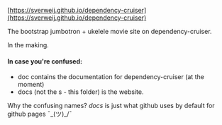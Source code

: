 [https://sverweij.github.io/dependency-cruiser](https://sverweij.github.io/dependency-cruiser)

The bootstrap jumbotron + ukelele movie site on dependency-cruiser.

In the making.


#### In case you're confused:
- doc contains the documentation for dependency-cruiser (at the moment)
- docs (not the s - this folder) is the website. 

Why the confusing names? _docs_ is just what github uses by default for
github pages ¯\_(ツ)_/¯
